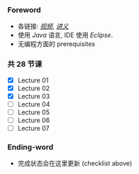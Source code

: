 ### Foreword 
- 各链接: [*视频*](https://www.youtube.com/playlist?list=PL3BD1325B3C4F50BE), [*讲义*](https://see.stanford.edu/Course/CS106A)
- 使用 *Java* 语言, IDE 使用 *Eclipse*.
- 无编程方面的 prerequisites

### 共 28 节课
- [x] Lecture 01 
- [x] Lecture 02 
- [x] Lecture 03 
- [ ] Lecture 04 
- [ ] Lecture 05 
- [ ] Lecture 06
- [ ] Lecture 07

### Ending-word
- 完成状态会在这里更新 (checklist above)
